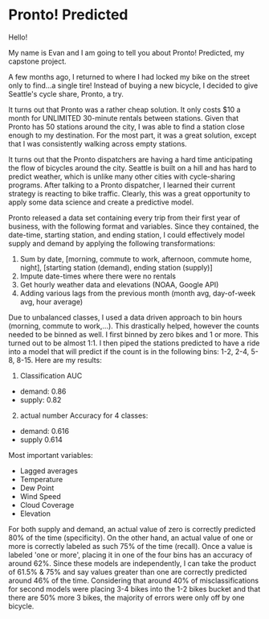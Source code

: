 # Pronto! Predicted

Hello! 

My name is Evan and I am going to tell you about Pronto! Predicted, my capstone project.

A few months ago, I returned to where I had locked my bike on the street only to find...a single tire! Instead of buying a new bicycle, I decided to give Seattle's cycle share, Pronto, a try. 

It turns out that Pronto was a rather cheap solution. It only costs $10 a month for UNLIMITED 30-minute rentals between stations. Given that Pronto has 50 stations around the city, I was able to find a station close enough to my destination. For the most part, it was a great solution, except that I was consistently walking across empty stations. 

It turns out that the Pronto dispatchers are having a hard time anticipating the flow of bicycles around the city. Seattle is built on a hill and has hard to predict weather, which is unlike many other cities with cycle-sharing programs. After talking to a Pronto dispatcher, I learned their current strategy is reacting to bike traffic. Clearly, this was a great opportunity to apply some data science and create a predictive model. 

Pronto released a data set containing every trip from their first year of business, with the following format and variables. Since they contained, the date-time, starting station, and ending station, I could effectively model supply and demand by applying the following transformations:

1. Sum by date, [morning, commute to work, afternoon, commute home, night], [starting station (demand), ending station (supply)]
2. Impute date-times where there were no rentals
3. Get hourly weather data and elevations (NOAA, Google API)
4. Adding various lags from the previous month (month avg, day-of-week avg, hour average)

Due to unbalanced classes, I used a data driven approach to bin hours (morning, commute to work,...). This drastically helped, however the counts needed to be binned as well. I first binned by zero bikes and 1 or more. This turned out to be almost 1:1. I then piped the stations predicted to have a ride into a model that will predict if the count is in the following bins: 1-2, 2-4, 5-8, 8-15. Here are my results:

1. Classification AUC
 * demand: 0.86
 * supply: 0.82
2. actual number Accuracy for 4 classes:
 * demand: 0.616
 * supply 0.614

Most important variables:
* Lagged averages
* Temperature
* Dew Point
* Wind Speed
* Cloud Coverage
* Elevation

For both supply and demand, an actual value of zero is correctly predicted 80% of the time (specificity). On the other hand, an actual value of one or more is correctly labeled as such 75% of the time (recall). Once a value is labeled 'one or more', placing it in one of the four bins has an accuracy of around 62%. Since these models are independently, I can take the product of 61.5% & 75% and say values greater than one are correctly predicted around 46% of the time. Considering that around 40% of misclassifications for second models were placing 3-4 bikes into the 1-2 bikes bucket and that there are 50% more 3 bikes, the majority of errors were only off by one bicycle. 














